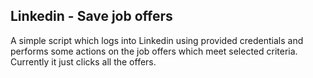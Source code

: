 ## Linkedin - Save job offers

A simple script which logs into Linkedin using provided credentials and performs some actions on the job offers which meet selected criteria. Currently it just clicks all the offers.
